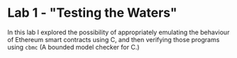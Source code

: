 # Lab 1 - "Testing the Waters"
In this lab I explored the possibility of appropriately emulating the behaviour 
of Ethereum smart contracts using C, and then verifying those programs using
`cbmc` (A bounded model checker for C.)

